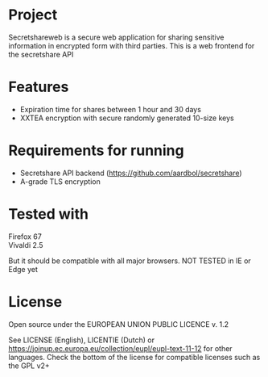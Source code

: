 # Project
Secretshareweb is a secure web application for sharing sensitive information in encrypted form with third parties.
This is a web frontend for the secretshare API

# Features
* Expiration time for shares between 1 hour and 30 days
* XXTEA encryption with secure randomly generated 10-size keys

# Requirements for running
* Secretshare API backend (https://github.com/aardbol/secretshare)
* A-grade TLS encryption

# Tested with
Firefox 67  
Vivaldi 2.5

But it should be compatible with all major browsers. NOT TESTED in IE or Edge yet

# License
Open source under the EUROPEAN UNION PUBLIC LICENCE v. 1.2 

See LICENSE (English), LICENTIE (Dutch) or https://joinup.ec.europa.eu/collection/eupl/eupl-text-11-12 for other languages.
Check the bottom of the license for compatible licenses such as the GPL v2+